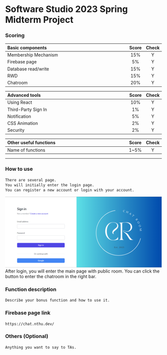 # Software Studio 2023 Spring Midterm Project

### Scoring

| **Basic components**                             | **Score** | **Check** |
| :----------------------------------------------- | :-------: | :-------: |
| Membership Mechanism                             | 15%       | Y         |
| Firebase page                                    | 5%        | Y         |
| Database read/write                              | 15%       | Y         |
| RWD                                              | 15%       | Y         |
| Chatroom                                         | 20%       | Y         |

| **Advanced tools**                               | **Score** | **Check** |
| :----------------------------------------------- | :-------: | :-------: |
| Using React                                      | 10%       | Y         |
| Third-Party Sign In                              | 1%        | Y         |
| Notification                                     | 5%        | Y         |
| CSS Animation                                    | 2%        | Y         |
| Security                                         | 2%        | Y         |

| **Other useful functions**                         | **Score** | **Check** |
| :----------------------------------------------- | :-------: |:---------:|
| Name of functions                                  | 1~5%     |     Y     |


---

### How to use
    There are several page.
    You will initially enter the login page.
    You can register a new account or login with your account.
![img.png](img.png)
    After login, you will enter the main page with public room.
    You can click the button to enter the chatroom in the right bar.

### Function description

    Describe your bonus function and how to use it.

### Firebase page link

    https://chat.nthu.dev/

### Others (Optional)

    Anything you want to say to TAs.

<style>
table th{
    width: 100%;
}
</style>